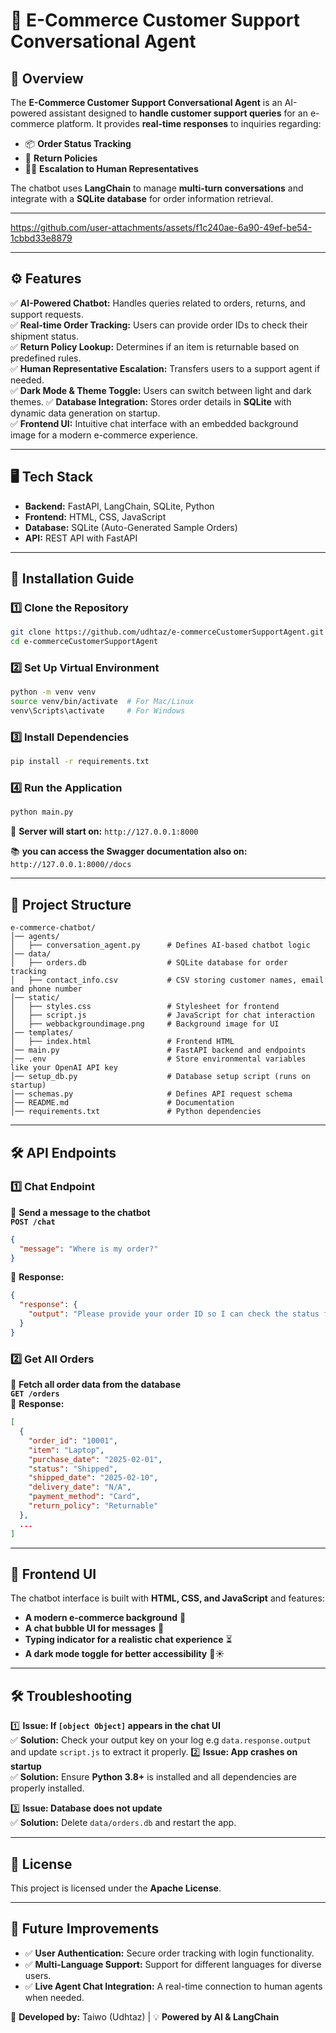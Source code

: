 # **🛒 E-Commerce Customer Support Conversational Agent**

## **📌 Overview**
The **E-Commerce Customer Support Conversational Agent** is an AI-powered assistant designed to **handle customer support queries** for an e-commerce platform. It provides **real-time responses** to inquiries regarding:
- 📦 **Order Status Tracking**  
- 🔄 **Return Policies**  
- 👨‍💼 **Escalation to Human Representatives**  

The chatbot uses **LangChain** to manage **multi-turn conversations** and integrate with a **SQLite database** for order information retrieval.

---



https://github.com/user-attachments/assets/f1c240ae-6a90-49ef-be54-1cbbd33e8879



---

## **⚙️ Features**
✅ **AI-Powered Chatbot:** Handles queries related to orders, returns, and support requests.  
✅ **Real-time Order Tracking:** Users can provide order IDs to check their shipment status.  
✅ **Return Policy Lookup:** Determines if an item is returnable based on predefined rules.  
✅ **Human Representative Escalation:** Transfers users to a support agent if needed.  
✅ **Dark Mode & Theme Toggle:** Users can switch between light and dark themes. 
✅ **Database Integration:** Stores order details in **SQLite** with dynamic data generation on startup.  
✅ **Frontend UI:** Intuitive chat interface with an embedded background image for a modern e-commerce experience.  

---

## **🖥️ Tech Stack**
- **Backend:** FastAPI, LangChain, SQLite, Python  
- **Frontend:** HTML, CSS, JavaScript  
- **Database:** SQLite (Auto-Generated Sample Orders)  
- **API:** REST API with FastAPI  

---

## **🚀 Installation Guide**
### **1️⃣ Clone the Repository**
```sh
git clone https://github.com/udhtaz/e-commerceCustomerSupportAgent.git
cd e-commerceCustomerSupportAgent
```

### **2️⃣ Set Up Virtual Environment**
```sh
python -m venv venv
source venv/bin/activate  # For Mac/Linux
venv\Scripts\activate     # For Windows
```

### **3️⃣ Install Dependencies**
```sh
pip install -r requirements.txt
```

### **4️⃣ Run the Application**
```sh
python main.py
```
🎯 **Server will start on:** `http://127.0.0.1:8000`

📚 **you can access the Swagger documentation also on:** `http://127.0.0.1:8000//docs`

---

## **📂 Project Structure**
```
e-commerce-chatbot/
│── agents/
│   ├── conversation_agent.py      # Defines AI-based chatbot logic
│── data/
│   ├── orders.db                  # SQLite database for order tracking
│   ├── contact_info.csv           # CSV storing customer names, email and phone number
│── static/
│   ├── styles.css                 # Stylesheet for frontend
│   ├── script.js                  # JavaScript for chat interaction
│   ├── webbackgroundimage.png     # Background image for UI
│── templates/
│   ├── index.html                 # Frontend HTML
│── main.py                        # FastAPI backend and endpoints
│── .env                           # Store environmental variables like your OpenAI API key
│── setup_db.py                    # Database setup script (runs on startup)
│── schemas.py                     # Defines API request schema
│── README.md                      # Documentation
│── requirements.txt               # Python dependencies
```

---

## **🛠️ API Endpoints**
### **1️⃣ Chat Endpoint**
🔹 **Send a message to the chatbot**  
**`POST /chat`**  
```json
{
  "message": "Where is my order?"
}
```
📌 **Response:**
```json
{
  "response": {
    "output": "Please provide your order ID so I can check the status for you."
  }
}
```

### **2️⃣ Get All Orders**
🔹 **Fetch all order data from the database**  
**`GET /orders`**  
📌 **Response:**
```json
[
  {
    "order_id": "10001",
    "item": "Laptop",
    "purchase_date": "2025-02-01",
    "status": "Shipped",
    "shipped_date": "2025-02-10",
    "delivery_date": "N/A",
    "payment_method": "Card",
    "return_policy": "Returnable"
  },
  ...
]
```

---

## **🎨 Frontend UI**
The chatbot interface is built with **HTML, CSS, and JavaScript** and features:
- **A modern e-commerce background** 🎨
- **A chat bubble UI for messages** 💬
- **Typing indicator for a realistic chat experience** ⏳
- **A dark mode toggle for better accessibility** 🌙☀️

---

## **🛠️ Troubleshooting**
1️⃣ **Issue: If `[object Object]` appears in the chat UI**  
✅ **Solution:** Check your output key on your log e.g `data.response.output` and update `script.js` to extract it properly.
2️⃣ **Issue: App crashes on startup**  
✅ **Solution:** Ensure **Python 3.8+** is installed and all dependencies are properly installed.  

3️⃣ **Issue: Database does not update**  
✅ **Solution:** Delete `data/orders.db` and restart the app.  

---

## **📜 License**
This project is licensed under the **Apache License**.

---

## **🎯 Future Improvements**
- ✅ **User Authentication:** Secure order tracking with login functionality.  
- ✅ **Multi-Language Support:** Support for different languages for diverse users.  
- ✅ **Live Agent Chat Integration:** A real-time connection to human agents when needed.  

🚀 **Developed by:** Taiwo (Udhtaz) | 💡 **Powered by AI & LangChain**
